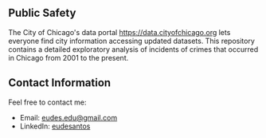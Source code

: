 ## Public Safety

The City of Chicago's data portal https://data.cityofchicago.org lets everyone find city information accessing updated datasets. This repository contains a detailed exploratory analysis of incidents of crimes that occurred in Chicago from 2001 to the present.

## Contact Information

Feel free to contact me:

* Email: [eudes.edu@gmail.com](mailto:eudes.edu@gmail.com)
* LinkedIn: [eudesantos](https://br.linkedin.com/in/eudesantos)
